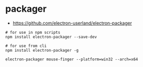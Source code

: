 # packager
- https://github.com/electron-userland/electron-packager

```
# for use in npm scripts
npm install electron-packager --save-dev

# for use from cli
npm install electron-packager -g
```

`electron-packager mouse-finger --platform=win32 --arch=x64`